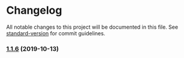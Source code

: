 # Changelog

All notable changes to this project will be documented in this file. See [standard-version](https://github.com/conventional-changelog/standard-version) for commit guidelines.

### [1.1.6](https://github.com/chaiwatmat/kube/compare/v1.1.5...v1.1.6) (2019-10-13)
